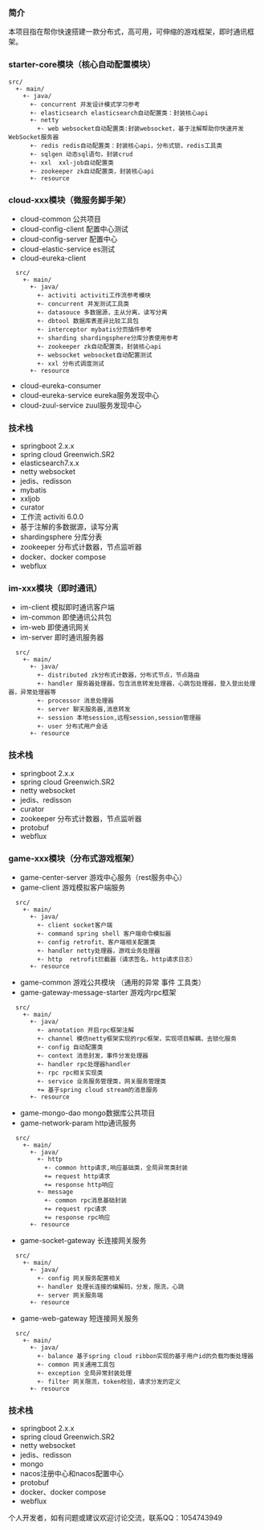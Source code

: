 ### 简介
本项目指在帮你快速搭建一款分布式，高可用，可伸缩的游戏框架，即时通讯框架。

### starter-core模块（核心自动配置模块）
```
src/
  +- main/
    +- java/
      +- concurrent 并发设计模式学习参考
      +- elasticsearch elasticsearch自动配置类：封装核心api
      +- netty
        +- web websocket自动配置类:封装websocket，基于注解帮助你快速开发WebSocket服务器
      +- redis redis自动配置类：封装核心api，分布式锁，redis工具类
      +- sqlgen 动态sql语句，封装crud
      +- xxl  xxl-job自动配置类
      +- zookeeper zk自动配置类，封装核心api
      +- resource
```

### cloud-xxx模块（微服务脚手架）
- cloud-common 公共项目
- cloud-config-client 配置中心测试 
- cloud-config-server 配置中心
- cloud-elastic-service es测试
- cloud-eureka-client 
```
  src/
    +- main/
      +- java/
        +- activiti activiti工作流参考模块
        +- concurrent 并发测试工具类
        +- datasouce 多数据源，主从分离，读写分离
        +- dbtool 数据库表差异比较工具包
        +- interceptor mybatis分页插件参考
        +- sharding shardingsphere分库分表使用参考
        +- zookeeper zk自动配置类，封装核心api
        +- websocket websocket自动配置测试
        +- xxl 分布式调度测试
      +- resource
```
- cloud-eureka-consumer 
- cloud-eureka-service eureka服务发现中心
- cloud-zuul-service zuul服务发现中心
### 技术栈
- springboot 2.x.x 
- spring cloud Greenwich.SR2 
- elasticsearch7.x.x
- netty websocket
- jedis、redisson
- mybatis
- xxljob
- curator
- 工作流 activiti 6.0.0
- 基于注解的多数据源，读写分离
- shardingsphere 分库分表
- zookeeper 分布式计数器，节点监听器
- docker、docker compose
- webflux

### im-xxx模块（即时通讯）
- im-client 模拟即时通讯客户端
- im-common 即使通讯公共包
- im-web 即使通讯网关
- im-server 即时通讯服务器
```
  src/
    +- main/
      +- java/
        +- distributed zk分布式计数器，分布式节点，节点路由
        +- handler 服务器处理器，包含消息转发处理器，心跳包处理器，登入登出处理器，异常处理器等
        +- processor 消息处理器
        +- server 聊天服务器,消息转发
        +- session 本地session,远程session,session管理器
        +- user 分布式用户会话
      +- resource
```
### 技术栈
- springboot 2.x.x 
- spring cloud Greenwich.SR2 
- netty websocket
- jedis、redisson
- curator
- zookeeper 分布式计数器，节点监听器
- protobuf
- webflux

### game-xxx模块（分布式游戏框架）
- game-center-server 游戏中心服务（rest服务中心）
- game-client 游戏模拟客户端服务
```
  src/
    +- main/
      +- java/
        +- client socket客户端
        +- command spring shell 客户端命令模拟器
        +- config retrofit、客户端相关配置类
        +- handler netty处理器，游戏业务处理器
        +- http  retrofit拦截器（请求签名，http请求日志）
      +- resource
```
- game-common 游戏公共模块 （通用的异常 事件 工具类）
- game-gateway-message-starter 游戏内rpc框架
```
  src/
    +- main/
      +- java/
        +- annotation 开启rpc框架注解
        +- channel 模仿netty框架实现的rpc框架，实现项目解耦，去锁化服务
        +- config 自动配置类
        +- context 消息封发，事件分发处理器
        +- handler rpc处理器handler
        +- rpc rpc相关实现类
        +- service 业务服务管理类，网关服务管理类
        += 基于spring cloud stream的消息服务
      +- resource
```
- game-mongo-dao mongo数据库公共项目
- game-network-param http通讯服务
```
  src/
    +- main/
      +- java/
        +- http
          +- common http请求,响应基础类，全局异常类封装
          += request http请求
          += response http响应
        +- message
          +- common rpc消息基础封装
          += request rpc请求
          += response rpc响应
      +- resource
```
- game-socket-gateway 长连接网关服务
```
  src/
    +- main/
      +- java/
        +- config 网关服务配置相关
        +- handler 处理长连接的编解码，分发，限流，心跳
        +- server 网关服务端
      +- resource
```
- game-web-gateway 短连接网关服务
```
  src/
    +- main/
      +- java/
        +- balance 基于spring cloud ribbon实现的基于用户id的负载均衡处理器
        +- common 网关通用工具包
        +- exception 全局异常封装处理
        +- filter 网关限流，token校验，请求分发的定义
      +- resource
```
### 技术栈
- springboot 2.x.x 
- spring cloud Greenwich.SR2 
- netty websocket
- jedis、redisson
- mongo 
- nacos注册中心和nacos配置中心
- protobuf
- docker、docker compose
- webflux

个人开发者，如有问题或建议欢迎讨论交流，联系QQ：1054743949